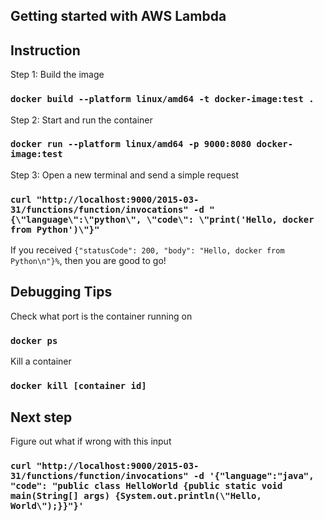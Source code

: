## Getting started with AWS Lambda

## Instruction 

Step 1: Build the image 
### `docker build --platform linux/amd64 -t docker-image:test .`

Step 2: Start and run the container 
### `docker run --platform linux/amd64 -p 9000:8080 docker-image:test`

Step 3: Open a new terminal and send a simple request
### `curl "http://localhost:9000/2015-03-31/functions/function/invocations" -d "{\"language\":\"python\", \"code\": \"print('Hello, docker from Python')\"}"`

If you received `{"statusCode": 200, "body": "Hello, docker from Python\n"}%`, then you are good to go! 

## Debugging Tips

Check what port is the container running on 
### `docker ps`

Kill a container 
### `docker kill [container id]`

## Next step

Figure out what if wrong with this input

### `curl "http://localhost:9000/2015-03-31/functions/function/invocations" -d '{"language":"java", "code": "public class HelloWorld {public static void main(String[] args) {System.out.println(\"Hello, World\");}}"}'`




    
